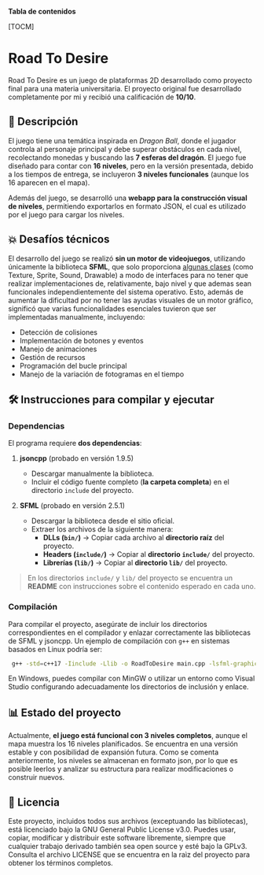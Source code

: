 
**Tabla de contenidos**

[TOCM]

# Road To Desire

Road To Desire es un juego de plataformas 2D desarrollado como proyecto final para una materia universitaria. El proyecto original fue desarrollado completamente por mi y recibió una calificación de **10/10**.


## 📄 Descripción

El juego tiene una temática inspirada en *Dragon Ball*, donde el jugador controla al personaje principal y debe superar obstáculos en cada nivel, recolectando monedas y buscando las **7 esferas del dragón**. El juego fue diseñado para contar con **16 niveles**, pero en la versión presentada, debido a los tiempos de entrega, se incluyeron **3 niveles funcionales** (aunque los 16 aparecen en el mapa).

Además del juego, se desarrolló una **webapp para la construcción visual de niveles**, permitiendo exportarlos en formato JSON, el cual es utilizado por el juego para cargar los niveles.


## 💥 Desafíos técnicos

El desarrollo del juego se realizó **sin un motor de videojuegos**, utilizando únicamente la biblioteca **SFML**, que solo proporciona [algunas clases](https://www.sfml-dev.org/documentation/2.5.1/annotated.php) (como Texture, Sprite, Sound, Drawable) a modo de interfaces para no tener que realizar implementaciones de, relativamente, bajo nivel y que ademas sean funcionales independientemente del sistema operativo. Esto, además de aumentar la dificultad por no tener las ayudas visuales de un motor gráfico, significó que varias funcionalidades esenciales tuvieron que ser implementadas manualmente, incluyendo:

- Detección de colisiones
- Implementación de botones y eventos
- Manejo de animaciones
- Gestión de recursos
- Programación del bucle principal
- Manejo de la variación de fotogramas en el tiempo


## 🛠️ Instrucciones para compilar y ejecutar

### Dependencias

El programa requiere **dos dependencias**:

1. **jsoncpp** (probado en versión 1.9.5)
   - Descargar manualmente la biblioteca.
   - Incluir el código fuente completo (**la carpeta completa**) en el directorio `include` del proyecto.

2. **SFML** (probado en versión 2.5.1)
   - Descargar la biblioteca desde el sitio oficial.
   - Extraer los archivos de la siguiente manera:
     - **DLLs (`bin/`)** → Copiar cada archivo al **directorio raíz** del proyecto.
     - **Headers (`include/`)** → Copiar al **directorio `include/`** del proyecto.
     - **Librerías (`lib/`)** → Copiar al **directorio `lib/`** del proyecto.

> En los directorios `include/` y `lib/` del proyecto se encuentra un **README** con instrucciones sobre el contenido esperado en cada uno.


### Compilación

Para compilar el proyecto, asegúrate de incluir los directorios correspondientes en el compilador y enlazar correctamente las bibliotecas de SFML y jsoncpp. Un ejemplo de compilación con `g++` en sistemas basados en Linux podría ser:

```sh
 g++ -std=c++17 -Iinclude -Llib -o RoadToDesire main.cpp -lsfml-graphics -lsfml-window -lsfml-system -ljsoncpp
```

En Windows, puedes compilar con MinGW o utilizar un entorno como Visual Studio configurando adecuadamente los directorios de inclusión y enlace.


## 📊 Estado del proyecto

Actualmente, **el juego está funcional con 3 niveles completos**, aunque el mapa muestra los 16 niveles planificados. Se encuentra en una versión estable y con posibilidad de expansión futura. Como se comenta anteriormente, los niveles se almacenan en formato json, por lo que es posible leerlos y analizar su estructura para realizar modificaciones o construir nuevos.


## 📜 Licencia

Este proyecto, incluidos todos sus archivos (exceptuando las bibliotecas), está licenciado bajo la GNU General Public License v3.0. Puedes usar, copiar, modificar y distribuir este software libremente, siempre que cualquier trabajo derivado también sea open source y esté bajo la GPLv3.
Consulta el archivo LICENSE que se encuentra en la raìz del proyecto para obtener los términos completos.